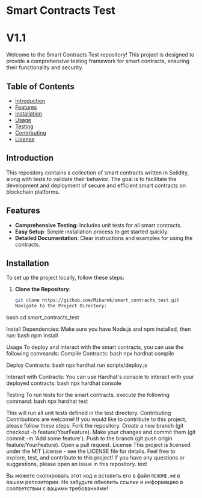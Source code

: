 # Smart Contracts Test
# V1.1

Welcome to the Smart Contracts Test repository! This project is designed to provide a comprehensive testing framework for smart contracts, ensuring their functionality and security.

## Table of Contents

- [Introduction](#introduction)
- [Features](#features)
- [Installation](#installation)
- [Usage](#usage)
- [Testing](#testing)
- [Contributing](#contributing)
- [License](#license)

## Introduction

This repository contains a collection of smart contracts written in Solidity, along with tests to validate their behavior. The goal is to facilitate the development and deployment of secure and efficient smart contracts on blockchain platforms.

## Features

- **Comprehensive Testing**: Includes unit tests for all smart contracts.
- **Easy Setup**: Simple installation process to get started quickly.
- **Detailed Documentation**: Clear instructions and examples for using the contracts.

## Installation

To set up the project locally, follow these steps:

1. **Clone the Repository**:
   ```bash
   git clone https://github.com/Mikarmk/smart_contracts_test.git
   Navigate to the Project Directory:
bash
cd smart_contracts_test

Install Dependencies:
Make sure you have Node.js and npm installed, then run:
bash
npm install

Usage
To deploy and interact with the smart contracts, you can use the following commands:
Compile Contracts:
bash
npx hardhat compile

Deploy Contracts:
bash
npx hardhat run scripts/deploy.js

Interact with Contracts:
You can use Hardhat's console to interact with your deployed contracts:
bash
npx hardhat console

Testing
To run tests for the smart contracts, execute the following command:
bash
npx hardhat test

This will run all unit tests defined in the test directory.
Contributing
Contributions are welcome! If you would like to contribute to this project, please follow these steps:
Fork the repository.
Create a new branch (git checkout -b feature/YourFeature).
Make your changes and commit them (git commit -m 'Add some feature').
Push to the branch (git push origin feature/YourFeature).
Open a pull request.
License
This project is licensed under the MIT License - see the LICENSE file for details. Feel free to explore, test, and contribute to this project! If you have any questions or suggestions, please open an issue in this repository.
text

Вы можете скопировать этот код и вставить его в файл `README.md` в вашем репозитории. Не забудьте обновить ссылки и информацию в соответствии с вашими требованиями!
